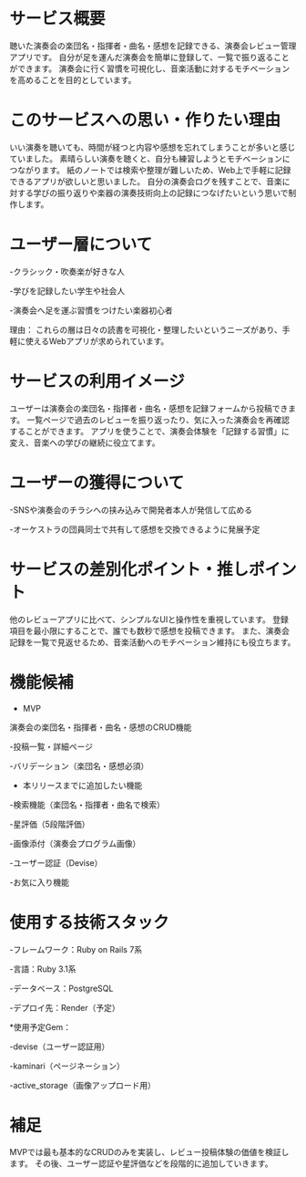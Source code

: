 # サービス概要

聴いた演奏会の楽団名・指揮者・曲名・感想を記録できる、演奏会レビュー管理アプリです。
自分が足を運んだ演奏会を簡単に登録して、一覧で振り返ることができます。
演奏会に行く習慣を可視化し、音楽活動に対するモチベーションを高めることを目的としています。

# このサービスへの思い・作りたい理由

いい演奏を聴いても、時間が経つと内容や感想を忘れてしまうことが多いと感じていました。
素晴らしい演奏を聴くと、自分も練習しようとモチベーションにつながります。
紙のノートでは検索や整理が難しいため、Web上で手軽に記録できるアプリが欲しいと思いました。
自分の演奏会ログを残すことで、音楽に対する学びの振り返りや楽器の演奏技術向上の記録につなげたいという思いで制作します。

# ユーザー層について

-クラシック・吹奏楽が好きな人

-学びを記録したい学生や社会人

-演奏会へ足を運ぶ習慣をつけたい楽器初心者

理由：
これらの層は日々の読書を可視化・整理したいというニーズがあり、手軽に使えるWebアプリが求められています。

# サービスの利用イメージ

ユーザーは演奏会の楽団名・指揮者・曲名・感想を記録フォームから投稿できます。
一覧ページで過去のレビューを振り返ったり、気に入った演奏会を再確認することができます。
アプリを使うことで、演奏会体験を「記録する習慣」に変え、音楽への学びの継続に役立てます。

# ユーザーの獲得について

-SNSや演奏会のチラシへの挟み込みで開発者本人が発信して広める

-オーケストラの団員同士で共有して感想を交換できるように発展予定

# サービスの差別化ポイント・推しポイント

他のレビューアプリに比べて、シンプルなUIと操作性を重視しています。
登録項目を最小限にすることで、誰でも数秒で感想を投稿できます。
また、演奏会記録を一覧で見返せるため、音楽活動へのモチベーション維持にも役立ちます。

# 機能候補
* MVP

演奏会の楽団名・指揮者・曲名・感想のCRUD機能

-投稿一覧・詳細ページ

-バリデーション（楽団名・感想必須）

* 本リリースまでに追加したい機能

-検索機能（楽団名・指揮者・曲名で検索）

-星評価（5段階評価）

-画像添付（演奏会プログラム画像）

-ユーザー認証（Devise）

-お気に入り機能

# 使用する技術スタック

-フレームワーク：Ruby on Rails 7系

-言語：Ruby 3.1系

-データベース：PostgreSQL

-デプロイ先：Render（予定）

*使用予定Gem：

-devise（ユーザー認証用）

-kaminari（ページネーション）

-active_storage（画像アップロード用）

# 補足

MVPでは最も基本的なCRUDのみを実装し、レビュー投稿体験の価値を検証します。
その後、ユーザー認証や星評価などを段階的に追加していきます。
